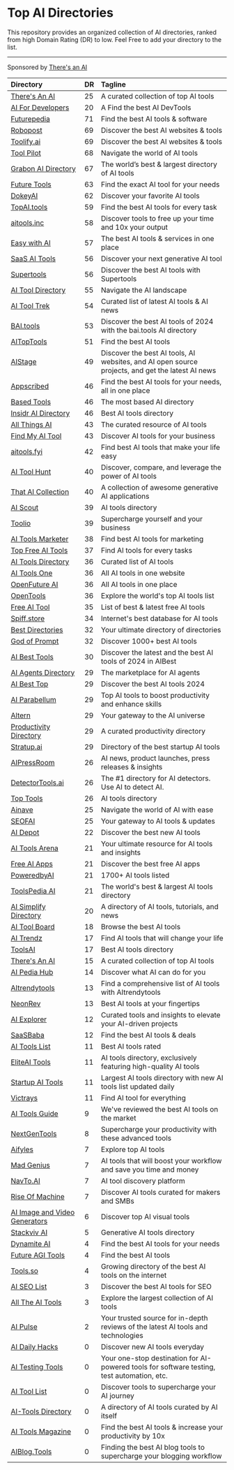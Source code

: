 # Top AI Directories

This repository provides an organized collection of AI directories, ranked from high Domain Rating (DR) to low. Feel Free to add your directory to the list.

---

Sponsored by [There's an AI](https://theresanai.com)



| Directory | DR | Tagline |
|:----------|:----------|:----------|
| [There's An AI](https://directory.surf/go/theres-an-ai) | 25 | A curated collection of top AI tools |
| [AI For Developers](https://aifordevelopers.org) | 20 | A Find the best AI DevTools |
| [Futurepedia](https://directory.surf/go/futurepedia) | 71 | Find the best AI tools & software |
| [Robopost](https://directory.surf/go/robopost) | 69 | Discover the best AI websites & tools |
| [Toolify.ai](https://directory.surf/go/toolify-ai) | 69 | Discover the best AI websites & tools |
| [Tool Pilot](https://directory.surf/go/tool-pilot) | 68 | Navigate the world of AI tools |
| [Grabon AI Directory](https://directory.surf/go/grabon-ai-directory) | 67 | The world’s best & largest directory of AI tools |
| [Future Tools](https://directory.surf/go/future-tools) | 63 | Find the exact AI tool for your needs |
| [DokeyAI](https://directory.surf/go/dokeyai) | 62 | Discover your favorite AI tools |
| [TopAI.tools](https://directory.surf/go/topai-tools) | 59 | Find the best AI tools for every task |
| [aitools.inc](https://directory.surf/go/aitools-inc) | 58 | Discover tools to free up your time and 10x your output |
| [Easy with AI](https://directory.surf/go/easy-with-ai) | 57 | The best AI tools & services in one place |
| [SaaS AI Tools](https://directory.surf/go/saas-ai-tools) | 56 | Discover your next generative AI tool |
| [Supertools](https://directory.surf/go/supertools) | 56 | Discover the best AI tools with Supertools |
| [AI Tool Directory](https://directory.surf/go/ai-tool-directory) | 55 | Navigate the AI landscape |
| [AI Tool Trek](https://directory.surf/go/ai-tool-trek) | 54 | Curated list of latest AI tools & AI news |
| [BAI.tools](https://directory.surf/go/bai-tools) | 53 | Discover the best AI tools of 2024 with the bai.tools AI directory |
| [AITopTools](https://directory.surf/go/aitoptools) | 51 | Find the best AI tools |
| [AIStage](https://directory.surf/go/aistage) | 49 | Discover the best AI tools, AI websites, and AI open source projects, and get the latest AI news |
| [Appscribed](https://directory.surf/go/appscribed) | 46 | Find the best AI tools for your needs, all in one place |
| [Based Tools](https://directory.surf/go/based-tools) | 46 | The most based AI directory |
| [Insidr AI Directory](https://directory.surf/go/insidr-ai-directory) | 46 | Best AI tools directory |
| [All Things AI](https://directory.surf/go/all-things-ai) | 43 | The curated resource of AI tools |
| [Find My AI Tool](https://directory.surf/go/find-my-ai-tool) | 43 | Discover AI tools for your business |
| [aitools.fyi](https://directory.surf/go/aitools-fyi) | 42 | Find best AI tools that make your life easy |
| [AI Tool Hunt](https://directory.surf/go/ai-tool-hunt) | 40 | Discover, compare, and leverage the power of AI tools |
| [That AI Collection](https://directory.surf/go/that-ai-collection) | 40 | A collection of awesome generative AI applications |
| [AI Scout](https://directory.surf/go/ai-scout) | 39 | AI tools directory |
| [Toolio](https://directory.surf/go/toolio) | 39 | Supercharge yourself and your business |
| [AI Tools Marketer](https://directory.surf/go/ai-tools-marketer) | 38 | Find best AI tools for marketing |
| [Top Free AI Tools](https://directory.surf/go/top-free-ai-tools) | 37 | Find AI tools for every tasks |
| [AI Tools Directory](https://directory.surf/go/ai-tools-directory-2) | 36 | Curated list of AI tools |
| [AI Tools One](https://directory.surf/go/ai-tools-one) | 36 | All AI tools in one website |
| [OpenFuture AI](https://directory.surf/go/openfuture-ai) | 36 | All AI tools in one place |
| [OpenTools](https://directory.surf/go/opentools) | 36 | Explore the world's top AI tools list |
| [Free AI Tool](https://directory.surf/go/free-ai-tool) | 35 | List of best & latest free AI tools |
| [Spiff.store](https://directory.surf/go/spiff-store) | 34 | Internet's best database for AI tools |
| [Best Directories](https://directory.surf/go/best-directories) | 32 | Your ultimate directory of directories |
| [God of Prompt](https://directory.surf/go/god-of-prompt) | 32 | Discover 1000+ best AI tools |
| [AI Best Tools](https://directory.surf/go/ai-best-tools) | 30 | Discover the latest and the best AI tools of 2024 in AIBest |
| [AI Agents Directory](https://directory.surf/go/ai-agents-directory) | 29 | The marketplace for AI agents |
| [AI Best Top](https://directory.surf/go/ai-best-top) | 29 | Discover the best AI tools 2024 |
| [AI Parabellum](https://directory.surf/go/ai-parabellum) | 29 | Top AI tools to boost productivity and enhance skills |
| [Altern](https://directory.surf/go/altern) | 29 | Your gateway to the AI universe |
| [Productivity Directory](https://directory.surf/go/productivity-directory) | 29 | A curated productivity directory |
| [Stratup.ai](https://directory.surf/go/stratup-ai) | 29 | Directory of the best startup AI tools |
| [AIPressRoom](https://directory.surf/go/aipressroom) | 26 | AI news, product launches, press releases & insights |
| [DetectorTools.ai](https://directory.surf/go/detectortools-ai) | 26 | The #1 directory for AI detectors. Use AI to detect AI. |
| [Top Tools](https://directory.surf/go/top-tools) | 26 | AI tools directory |
| [Ainave](https://directory.surf/go/ainave) | 25 | Navigate the world of AI with ease |
| [SEOFAI](https://directory.surf/go/seofai) | 25 | Your gateway to AI tools & updates |
| [AI Depot](https://directory.surf/go/ai-depot) | 22 | Discover the best new AI tools |
| [AI Tools Arena](https://directory.surf/go/ai-tools-arena) | 21 | Your ultimate resource for AI tools and insights |
| [Free AI Apps](https://directory.surf/go/free-ai-apps) | 21 | Discover the best free AI apps |
| [PoweredbyAI](https://directory.surf/go/poweredbyai) | 21 | 1700+ AI tools listed |
| [ToolsPedia AI](https://directory.surf/go/toolspedia-ai) | 21 | The world's best & largest AI tools directory |
| [AI Simplify Directory](https://directory.surf/go/ai-simplify-directory) | 20 | A directory of AI tools, tutorials, and news |
| [AI Tool Board](https://directory.surf/go/ai-tool-board) | 18 | Browse the best AI tools |
| [AI Trendz](https://directory.surf/go/ai-trendz) | 17 | Find AI tools that will change your life |
| [ToolsAI](https://directory.surf/go/toolsai) | 17 | Best AI tools directory |
| [There's An AI](https://directory.surf/go/theres-an-ai) | 15 | A curated collection of top AI tools |
| [AI Pedia Hub](https://directory.surf/go/ai-pedia-hub) | 14 | Discover what AI can do for you |
| [AItrendytools](https://directory.surf/go/aitrendytools) | 13 | Find a comprehensive list of AI tools with AItrendytools |
| [NeonRev](https://directory.surf/go/neonrev) | 13 | Best AI tools at your fingertips |
| [AI Explorer](https://directory.surf/go/ai-explorer) | 12 | Curated tools and insights to elevate your AI-driven projects |
| [SaaSBaba](https://directory.surf/go/saasbaba) | 12 | Find the best AI tools & deals |
| [AI Tools List](https://directory.surf/go/ai-tools-list) | 11 | Best AI tools rated |
| [EliteAI Tools](https://directory.surf/go/eliteai-tools) | 11 | AI tools directory, exclusively featuring high-quality AI tools |
| [Startup AI Tools](https://directory.surf/go/startup-ai-tools) | 11 | Largest AI tools directory with new AI tools list updated daily |
| [Victrays](https://directory.surf/go/victrays) | 11 | Find AI tool for everything |
| [AI Tools Guide](https://directory.surf/go/ai-tools-guide) | 9 | We've reviewed the best AI tools on the market |
| [NextGenTools](https://directory.surf/go/nextgentools) | 8 | Supercharge your productivity with these advanced tools |
| [Aifyles](https://directory.surf/go/aifyles) | 7 | Explore top AI tools |
| [Mad Genius](https://directory.surf/go/mad-genius) | 7 | AI tools that will boost your workflow and save you time and money |
| [NavTo.AI](https://directory.surf/go/navto-ai) | 7 | AI tool discovery platform |
| [Rise Of Machine](https://directory.surf/go/rise-of-machine) | 7 | Discover AI tools curated for makers and SMBs |
| [AI Image and Video Generators](https://directory.surf/go/ai-image-and-video-generators) | 6 | Discover top AI visual tools |
| [Stackviv AI](https://directory.surf/go/stackviv-ai) | 5 | Generative AI tools directory  |
| [Dynamite AI](https://directory.surf/go/dynamite-ai) | 4 | Find the best AI tools for your needs |
| [Future AGI Tools](https://directory.surf/go/future-agi-tools) | 4 | Find the best AI tools |
| [Tools.so](https://directory.surf/go/tools-so) | 4 | Growing directory of the best AI tools on the internet |
| [AI SEO List](https://directory.surf/go/ai-seo-list) | 3 | Discover the best AI tools for SEO |
| [All The AI Tools](https://directory.surf/go/all-the-ai-tools) | 3 | Explore the largest collection of AI tools |
| [AI Pulse](https://directory.surf/go/ai-pulse) | 2 | Your trusted source for in-depth reviews of the latest AI tools and technologies |
| [AI Daily Hacks](https://directory.surf/go/ai-daily-hacks) | 0 | Discover new AI tools everyday |
| [AI Testing Tools](https://directory.surf/go/ai-testing-tools) | 0 | Your one-stop destination for AI-powered tools for software testing, test automation, etc. |
| [AI Tool List](https://directory.surf/go/ai-tool-list) | 0 | Discover tools to supercharge your AI journey |
| [AI-Tools Directory](https://directory.surf/go/ai-tools-directory) | 0 | A directory of AI tools curated by AI itself |
| [AI Tools Magazine](https://directory.surf/go/ai-tools-magazine) | 0 | Find the best AI tools & increase your productivity by 10x |
| [AIBlog.Tools](https://directory.surf/go/aiblog-tools) | 0 | Finding the best AI blog tools to supercharge your blogging workflow |
